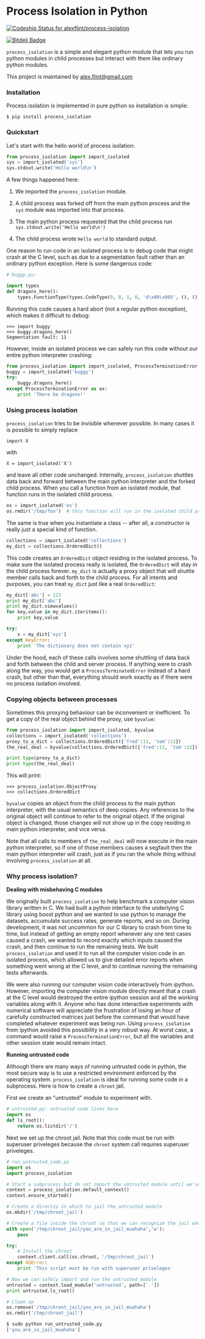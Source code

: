 # Process Isolation in Python

[ ![Codeship Status for alexflint/process-isolation](https://www.codeship.io/projects/8c7cc2c0-3297-0131-bf25-7e400f71bb97/status?branch=master)](https://www.codeship.io/projects/9633)

[![Bitdeli Badge](https://d2weczhvl823v0.cloudfront.net/alexflint/process-isolation/trend.png)](https://bitdeli.com/free "Bitdeli Badge")

`process_isolation` is a simple and elegant python module that lets
you run python modules in child processes but interact with them like
ordinary python modules.

This project is maintained by alex.flint@gmail.com

### Installation

Process isolation is implemented in pure python so installation is simple:

    $ pip install process_isolation

### Quickstart

Let's start with the hello world of process isolation:

```python
from process_isolation import import_isolated
sys = import_isolated('sys')
sys.stdout.write('Hello world\n')
```

A few things happened here:

1. We imported the `process_isolation` module.

2. A child process was forked off from the main python process and the
   `sys` module was imported into that process.

3. The main python process requested that the child process run
   `sys.stdout.write('Hello world\n')`

4. The child process wrote `Hello world` to standard output.


One reason to run code in an isolated process is to debug code that
might crash at the C level, such as due to a segmentation fault rather
than an ordinary python exception. Here is some dangerous code:

```python
# buggy.py:

import types
def dragons_here():
    types.FunctionType(types.CodeType(0, 0, 1, 0, 'd\x00\x00S', (), (), (), '', '', 1, ''),{})()
```

Running this code causes a hard abort (not a regular python exception),
which makes it difficult to debug:

```
>>> import buggy
>>> buggy.dragons_here()
Segmentation fault: 11
```

However, inside an isolated process we can safely run this code without our
entire python interpreter crashing:

```python
from process_isolation import import_isolated, ProcessTerminationError
buggy = import_isolated('buggy')
try:
    buggy.dragons_here()
except ProcessTerminationError as ex:
    print 'There be dragons!'
```

### Using process isolation

`process_isolation` tries to be invisible whenever possible. In many
cases it is possible to simply replace

    import X

with 

    X = import_isolated('X')

and leave all other code unchanged. Internally, `process_isolation`
shuttles data back and forward between the main python interpreter and
the forked child process. When you call a function from an isolated
module, that function runs in the isolated child process.

```python
os = import_isolated('os')
os.rmdir('/tmp/foo')  # this function will run in the isolated child process
```

The same is true when you instantiate a class -- after all, a
constructor is really just a special kind of function.

```python
collections = import_isolated('collections')
my_dict = collections.OrderedDict()
```

This code creates an `OrderedDict` object residing in the isolated
process. To make sure the isolated process really is isolated, the
`OrderedDict` will stay in the child process forever. `my_dict` is
actually a proxy object that will shuttle member calls back and forth
to the child process. For all intents and purposes, you can treat
`my_dict` just like a real `OrderedDict`:

```python
my_dict['abc'] = 123
print my_dict['abc']
print my_dict.viewvalues()
for key,value in my_dict.iteritems():
    print key,value

try:
    x = my_dict['xyz']
except KeyError:
    print 'The dictionary does not contain xyz'
```

Under the hood, each of these calls involves some shuttling of data
back and forth between the child and server process. If anything were
to crash along the way, you would get a `ProcessTerminatedError`
instead of a hard crash, but other than that, everything should work
exactly as if there were no process isolation involved.

### Copying objects between processes

Sometimes this proxying behaviour can be inconvenient or
inefficient. To get a copy of the real object behind the proxy, use
`byvalue`:

```python
from process_isolation import import_isolated, byvalue
collections = import_isolated('collections')
proxy_to_a_dict = collections.OrderedDict({'fred':11, 'tom':12})
the_real_deal = byvalue(collections.OrderedDict({'fred':11, 'tom':12}))

print type(proxy_to_a_dict)
print type(the_real_deal)
```

This will print:

```
>>> process_isolation.ObjectProxy
>>> collections.OrderedDict
```

`byvalue` copies an object from the child process to the main
python interpreter, with the usual semantics of deep copies. Any
references to the original object will continue to refer to the
original object. If the original object is changed, those changes will
not show up in the copy residing in main python interpreter, and vice
versa.

Note that all calls to members of `the_real_deal` will now execute in
the main python interpreter, so if one of those members causes a
segfault then the main python interpreter will crash, just as if you
ran the whole thing without involving `process_isolation` at all.

### Why process isolation?

**Dealing with misbehaving C modules**

We originally built `process_isolation` to help benchmark a computer
vision library written in C. We had built a python interface to the
underlying C library using boost python and we wanted to use python to
manage the datasets, accumulate success rates, generate reports, and
so on. During development, it was not uncommon for our C library to
crash from time to time, but instead of getting an empty report
whenever any one test cases caused a crash, we wanted to record
exactly which inputs caused the crash, and then continue to run the
remaining tests. We built `process_isolation` and used it to run all
the computer vision code in an isolated process, which allowed us to
give detailed error reports when something went wrong at the C level,
and to continue running the remaining tests afterwards.

We were also running our computer vision code interactively from
ipython. However, importing the computer vision module directly meant
that a crash at the C level would destroyed the entire ipython session
and all the working variables along with it. Anyone who has done
interactive experiments with numerical software will appreciate the
frustration of losing an hour of carefully constructed matrices just
before the command that would have completed whatever experiment was
being run. Using `process_isolation` from ipython avoided this
possibility in a very robust way. At worst case, a command would raise
a `ProcessTerminationError`, but all the variables and other session
state would remain intact.

**Running untrusted code**

Although there are many ways of running untrusted code in python, the
most secure way is to use a restricted environment enforced by the
operating system. `process_isolation` is ideal for running some code
in a subprocess. Here is how to create a `chroot` jail. 

First we create an "untrusted" module to experiment with.

```python
# untrusted.py: untrusted code lives here
import os
def ls_root():
    return os.listdir('/')
```

Next we set up the chroot jail. Note that this code must be run with
superuser priveleges because the `chroot` system call requires
superuser priveleges.

```python
# run_untrusted_code.py
import os
import process_isolation

# Start a subprocess but do not import the untrusted module until we've installed the chroot jail
context = process_isolation.default_context()
context.ensure_started()

# Create a directoy in which to jail the untrusted module
os.mkdir('/tmp/chroot_jail')

# Create a file inside the chroot so that we can recognize the jail when we see it
with open('/tmp/chroot_jail/you_are_in_jail_muahaha','w'):
    pass

try:
    # Install the chroot
    context.client.call(os.chroot, '/tmp/chroot_jail')
except OSError:
    print 'This script must be run with superuser priveleges'

# Now we can safely import and run the untrusted module
untrusted = context.load_module('untrusted', path=['.'])
print untrusted.ls_root()

# Clean up
os.remove('/tmp/chroot_jail/you_are_in_jail_muahaha')
os.rmdir('/tmp/chroot_jail')
```

```python
$ sudo python run_untrusted_code.py
['you_are_in_jail_muahaha']
```

<!--

**Reloading binary modules**

Check back soon

**Running unittests in separate processes**

Check back soon

### Under the hood

Check back soon

-->
